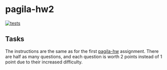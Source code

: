 # pagila-hw2
[![tests](https://github.com/afroCoderHanane/pagila-hw2/actions/workflows/tests.yml/badge.svg)](https://github.com/afroCoderHanane/pagila-hw2/actions/workflows/tests.yml)
## Tasks

The instructions are the same as for the first [pagila-hw](https://github.com/mikeizbicki/pagila-hw) assignment.
There are half as many questions, and each question is worth 2 points instead of 1 point due to their increased difficulty.

